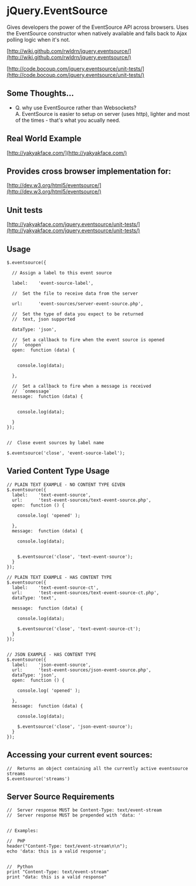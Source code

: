 # jQuery.EventSource


Gives developers the power of the EventSource API across browsers. Uses the EventSource constructor when natively available 
and falls back to Ajax polling logic when it's not. 


[http://wiki.github.com/rwldrn/jquery.eventsource/](http://wiki.github.com/rwldrn/jquery.eventsource/)


[http://code.bocoup.com/jquery.eventsource/unit-tests/](http://code.bocoup.com/jquery.eventsource/unit-tests/)


## Some Thoughts...

* Q. why use EventSource rather than Websockets?<br>
  A. EventSource is easier to setup on server (uses http), lighter and most of the times - that's what you acually need.


## Real World Example

[http://yakyakface.com/](http://yakyakface.com/)


## Provides cross browser implementation for:

[http://dev.w3.org/html5/eventsource/](http://dev.w3.org/html5/eventsource/)


## Unit tests

[http://yakyakface.com/jquery.eventsource/unit-tests/](http://yakyakface.com/jquery.eventsource/unit-tests/)




## Usage

    $.eventsource({
      
      // Assign a label to this event source
      
      label:    'event-source-label', 

      //  Set the file to receive data from the server

      url:      'event-sources/server-event-source.php',
      
      //  Set the type of data you expect to be returned
      //  text, json supported
      
      dataType: 'json', 
      
      //  Set a callback to fire when the event source is opened
      //  `onopen`
      open:  function (data) {


        console.log(data);

      },

      //  Set a callback to fire when a message is received
      //  `onmessage`
      message:  function (data) {


        console.log(data);

      }
    });
    
    
    //  Close event sources by label name
    
    $.eventsource('close', 'event-source-label');
    

## Varied Content Type Usage

    
    // PLAIN TEXT EXAMPLE - NO CONTENT TYPE GIVEN
    $.eventsource({
      label:    'text-event-source',
      url:      'test-event-sources/text-event-source.php',
      open:  function () {

        console.log( 'opened' );

      },
      message:  function (data) {

        console.log(data);


        $.eventsource('close', 'text-event-source');
      }
    });
    
    // PLAIN TEXT EXAMPLE - HAS CONTENT TYPE
    $.eventsource({
      label:    'text-event-source-ct',
      url:      'test-event-sources/text-event-source-ct.php',
      dataType: 'text',

      message:  function (data) {

        console.log(data);

        $.eventsource('close', 'text-event-source-ct');
      }
    });


    // JSON EXAMPLE - HAS CONTENT TYPE
    $.eventsource({
      label:    'json-event-source',
      url:      'test-event-sources/json-event-source.php',
      dataType: 'json',
      open:  function () {

        console.log( 'opened' );
    
      },
      message:  function (data) {

        console.log(data);

        $.eventsource('close', 'json-event-source');
      }
    });     
    

## Accessing your current event sources:
    
    //  Returns an object containing all the currently active eventsource streams
    $.eventsource('streams')

    
## Server Source Requirements
    
    //  Server response MUST be Content-Type: text/event-stream
    //  Server response MUST be prepended with 'data: '

    
    // Examples:
    
    //  PHP
    header("Content-Type: text/event-stream\n\n");
    echo 'data: this is a valid response';
    
    
    //  Python
    print "Content-Type: text/event-stream"
    print "data: this is a valid response"

    
    








